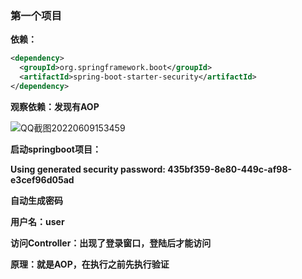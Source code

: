 ### 第一个项目



**依赖：**

```xml
<dependency>
  <groupId>org.springframework.boot</groupId>
  <artifactId>spring-boot-starter-security</artifactId>
</dependency>
```



**观察依赖：发现有AOP**

![QQ截图20220609153459](E:\笔记整理\Spring-Security\图解\QQ截图20220609153459.png)



**启动springboot项目：**

**Using generated security password: 435bf359-8e80-449c-af98-e3cef96d05ad**

**自动生成密码**

**用户名：user**



**访问Controller：出现了登录窗口，登陆后才能访问**



**原理：就是AOP，在执行之前先执行验证**